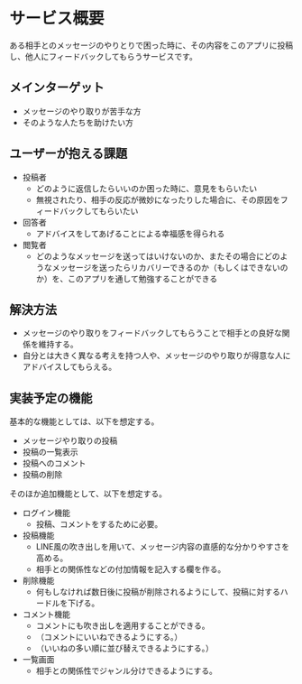 # サービス概要
ある相手とのメッセージのやりとりで困った時に、その内容をこのアプリに投稿し、他人にフィードバックしてもらうサービスです。

## メインターゲット
- メッセージのやり取りが苦手な方
- そのような人たちを助けたい方
## ユーザーが抱える課題
- 投稿者
  - どのように返信したらいいのか困った時に、意見をもらいたい
  - 無視されたり、相手の反応が微妙になったりした場合に、その原因をフィードバックしてもらいたい
- 回答者
  - アドバイスをしてあげることによる幸福感を得られる
- 閲覧者
  - どのようなメッセージを送ってはいけないのか、またその場合にどのようなメッセージを送ったらリカバリーできるのか（もしくはできないのか）を、このアプリを通して勉強することができる
## 解決方法
- メッセージのやり取りをフィードバックしてもらうことで相手との良好な関係を維持する。
- 自分とは大きく異なる考えを持つ人や、メッセージのやり取りが得意な人にアドバイスしてもらえる。
## 実装予定の機能
基本的な機能としては、以下を想定する。
- メッセージやり取りの投稿
- 投稿の一覧表示
- 投稿へのコメント
- 投稿の削除

そのほか追加機能として、以下を想定する。
- ログイン機能
  - 投稿、コメントをするために必要。
- 投稿機能
  - LINE風の吹き出しを用いて、メッセージ内容の直感的な分かりやすさを高める。
  - 相手との関係性などの付加情報を記入する欄を作る。
- 削除機能
  - 何もしなければ数日後に投稿が削除されるようにして、投稿に対するハードルを下げる。
- コメント機能
  - コメントにも吹き出しを適用することができる。
  - （コメントにいいねできるようにする。）
  - （いいねの多い順に並び替えできるようにする。）
- 一覧画面
  - 相手との関係性でジャンル分けできるようにする。
